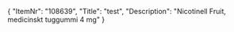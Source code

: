 {
  "ItemNr": "108639",
  "Title": "test",
  "Description": "Nicotinell Fruit, medicinskt tuggummi 4 mg"
}